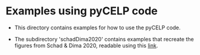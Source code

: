 
# Examples using pyCELP code

* This directory contains examples for how to use the pyCELP code.

* The subdirectory 'schadDima2020' contains examples that recreate the figures from Schad & Dima 2020, readable using this [link](https://rdcu.be/b5J2X).

